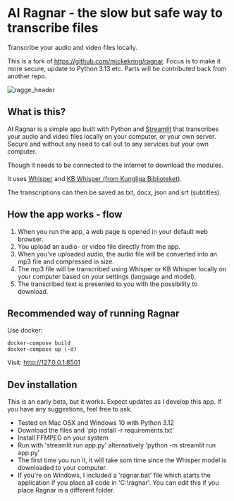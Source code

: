 # AI Ragnar - the slow but safe way to transcribe files

Transcribe your audio and video files locally.

This is a fork of <https://github.com/mickekring/ragnar>. Focus is to make it more secure, update to Python 3.13 etc. Parts will be contributed back from another repo.

![ragge_header](https://github.com/user-attachments/assets/fbb54afb-ec4a-462f-b24f-c3ee056e3ea8)

## What is this?

AI Ragnar is a simple app built with Python and [Streamlit](https://streamlit.io/) that transcribes your audio and video files locally on your computer, or your own server. Secure and without any need to call out to any services but your own computer.

Though it needs to be connected to the internet to download the modules.

It uses [Whisper](https://github.com/openai/whisper) and [KB Whisper (from Kungliga Biblioteket)](https://huggingface.co/collections/KBLab/kb-whisper-67af9eafb24da903b63cc4aa).

The transcriptions can then be saved as txt, docx, json and srt (subtitles).

## How the app works - flow

1. When you run the app, a web page is opened in your default web browser.
2. You upload an audio- or video file directly from the app.
3. When you've uploaded audio, the audio file will be converted into an mp3 file and compressed in size.
4. The mp3 file will be transcribed using Whisper or KB Whisper locally on your computer based on your settings (language and model).
5. The transcribed text is presented to you with the possibility to download.

## Recommended way of running Ragnar

Use docker:

```shell
docker-compose build
docker-compose up (-d)
```

Visit: <http://127.0.0.1:8501>

## Dev installation

This is an early beta, but it works. Expect updates as I develop this app. If you have any suggestions, feel free to ask.

* Tested on Mac OSX and Windows 10 with Python 3.12
* Download the files and 'pip install -r requirements.txt'
* Install FFMPEG on your system
* Run with 'streamlit run app.py' alternatively 'python -m streamlit run app.py'
* The first time you run it, it will take som time since the Whisper model is downloaded to your computer.
* If you're on Windows, I included a 'ragnar.bat' file which starts the application if you place all code in 'C:\ragnar'. You can edit this if you place Ragnar in a different folder.
